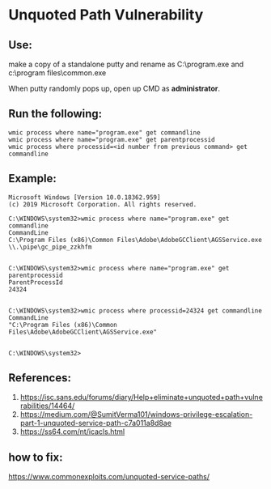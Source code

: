 # Unquoted Path Vulnerability
## Use:

make a copy of a standalone putty and rename as C:\program.exe and c:\program files\common.exe

When putty randomly pops up, open up CMD as **administrator**. 

## Run the following:
```
wmic process where name="program.exe" get commandline
wmic process where name="program.exe" get parentprocessid
wmic process where processid=<id number from previous command> get commandline
```

## Example:
```
Microsoft Windows [Version 10.0.18362.959]
(c) 2019 Microsoft Corporation. All rights reserved.

C:\WINDOWS\system32>wmic process where name="program.exe" get commandline
CommandLine
C:\Program Files (x86)\Common Files\Adobe\AdobeGCClient\AGSService.exe \\.\pipe\gc_pipe_zzkhfm


C:\WINDOWS\system32>wmic process where name="program.exe" get parentprocessid
ParentProcessId
24324


C:\WINDOWS\system32>wmic process where processid=24324 get commandline
CommandLine
"C:\Program Files (x86)\Common Files\Adobe\AdobeGCClient\AGSService.exe"


C:\WINDOWS\system32>
```

## References:
1. https://isc.sans.edu/forums/diary/Help+eliminate+unquoted+path+vulnerabilities/14464/
2. https://medium.com/@SumitVerma101/windows-privilege-escalation-part-1-unquoted-service-path-c7a011a8d8ae
3. https://ss64.com/nt/icacls.html

## how to fix:
https://www.commonexploits.com/unquoted-service-paths/
